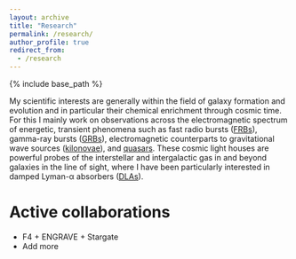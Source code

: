 ```yaml
---
layout: archive
title: "Research"
permalink: /research/
author_profile: true
redirect_from:
  - /research
---
```


{% include base_path %}

My scientific interests are generally within the field of galaxy formation and
evolution and in particular their chemical enrichment through cosmic time. For
this I mainly work on observations across the electromagnetic spectrum of
energetic, transient phenomena such as fast radio bursts ([FRBs](frbs.md)),
gamma-ray bursts ([GRBs](grbs.md)), electromagnetic counterparts to
gravitational wave sources ([kilonovae](kilonovae.md)), and
[quasars](quasars.md).
These cosmic light houses are powerful probes of the interstellar and
intergalactic gas in and beyond galaxies in the line of sight, where I have
been particularly interested in damped Lyman-α absorbers
([DLAs](dlas.md)).


Active collaborations
======
* F4 + ENGRAVE + Stargate
* Add more
